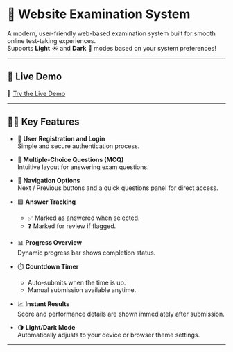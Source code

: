 # 📝 Website Examination System

A modern, user-friendly web-based examination system built for smooth online test-taking experiences.  
Supports **Light** ☀️ and **Dark** 🌙 modes based on your system preferences!

---

## 🚀 Live Demo

🔗 [Try the Live Demo](https://omar98alaa.github.io/Examination-website/)  

---

## 🧑‍🎓 Key Features

- 🔐 **User Registration and Login**  
  Simple and secure authentication process.

- 🧠 **Multiple-Choice Questions (MCQ)**  
  Intuitive layout for answering exam questions.

- 🔁 **Navigation Options**  
  Next / Previous buttons and a quick questions panel for direct access.

- 🟩 **Answer Tracking**  
  - ✅ Marked as answered when selected.
  - ❓ Marked for review if flagged.

- 📊 **Progress Overview**  
  Dynamic progress bar shows completion status.

- ⏱️ **Countdown Timer**  
  - Auto-submits when the time is up.
  - Manual submission available anytime.

- 📈 **Instant Results**  
  Score and performance details are shown immediately after submission.

- 🌗 **Light/Dark Mode**  
  Automatically adjusts to your device or browser theme settings.

---

